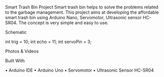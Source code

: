 Smart Trash Bin Project
Smart trash bin helps to solve the problems related to the garbage management. This project aims at developing the affordable smart trash bin using Arduino Nano, Servomotor, Ultrasonic sensor HC-SR04. The concept is very simple and easy to use.
 
Schematic
 
int trig = 10;
int echo = 11;
int servoPin = 3;





















Photos & Videos
 

 
 
 
 
 

Built With

•	Arduino IDE
•	Arduino Uno
•	Servomotor
•	Ultrasonic Sensor HC-SR04

